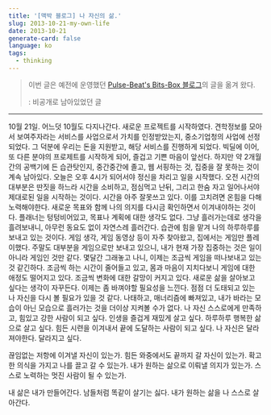 ```yaml
---
title: '[맥박 블로그] 나 자신의 삶.'
slug: 2013-10-21-my-own-life
date: 2013-10-21
generate-card: false
language: ko
tags:
  - thinking
---
```


> 이번 글은 예전에 운영했던 [Pulse-Beat's Bits-Box 블로그](https://pulsebeat.tistory.com/)의 글을 옮겨 왔다.
>
> : 비공개로 남아있었던 글

---

10월 21일. 어느덧 10월도 다지나간다. 새로운 프로젝트를 시작하였다. 견학정보를 모아서 보여주자라는 서비스를 사업으로서 가치를 인정받았는지, 중소기업청의 사업에 선정되었다. 그 덕분에 우리는 돈을 지원받고, 해당 서비스를 진행하게 되었다. 빅딜에 이어, 또 다른 분야의 프로제트를 시작하게 되어, 즐겁고 기쁜 마음이 앞선다. 하지만 약 2개월간의 공백기에 든 습관탓인지, 중간중간에 졸고, 웹 서핑하는 것, 집중을 잘 못하는 것이 계속 남아있다. 오늘은 오후 4시가 되어서야 정신을 차리고 일을 시작했다. 오전 시간의 대부분은 딴짓을 하느라 시간을 소비하고, 점심먹고 난뒤, 그리고 한숨 자고 일어나서야 제대로된 일을 시작하는 것이다. 시간을 아주 잘못쓰고 있다. 이를 고치려면 온힘을 다해 노력해야한다. 새로운 목표와 함께 나의 의지를 다시금 확인하면서 이겨내야하는 것이다. 플래너는 텅텅비어있고, 목표나 계획에 대한 생각도 없다. 그냥 흘러가는데로 생각을 흘려보내니, 아무런 동요도 없이 자연스레 흘러간다. 습관에 힘을 맡겨 나의 하루하루를 보내고 있는 것이다. 게임 생각, 게임 동영상 등이 자주 찾아왔고, 집에서는 게임만 플레이했다. 주말도 대부분을 게임으로만 보내고 있으니, 내가 현재 가장 집중하는 것은 일이 아니라 게임인 것만 같다. 몇달간 그래놓고 나니, 이제는 조금씩 게임을 떠나보내고 있는 것 같긴하다. 조금씩 하는 시간이 줄어들고 있고, 몸과 마음이 지치다보니 게임에 대한 애정도 떨어지고 있다. 조금씩 변화에 대한 갈망이 커지고 있다. 새로운 삶을 살아보고 싶다는 생각이 자꾸든다. 이제는 좀 바껴야할 필요성을 느낀다. 점점 더 도태되고 있는 나 자신을 다시 볼 필요가 있을 것 같다. 나태하고, 매너리즘에 빠져있고, 내가 바라는 모습이 아닌 모습으로 흘러가는 것을 더이상 지켜볼 수가 없다. 나 자신 스스로에게 만족하고, 힘있고 강한 사람이 되고 싶다. 인생을 즐겁게 재밌게 살고 싶다. 하루하루 행복한 삶으로 살고 싶다. 힘든 시련을 이겨내서 끝에 도달하는 사람이 되고 싶다. 나 자신은 달라져야한다. 달라지고 싶다.

끊임없는 저항에 이겨낼 자신이 있는가. 힘든 와중에서도 끝까지 갈 자신이 있는가. 확고한 의식을 가지고 나를 끌고 갈 수 있는가. 내가 원하는 삶으로 이뤄낼 의지가 있는가. 스스로 노력하는 멋진 사람이 될 수 있는가.

내 삶은 내가 만들어간다. 남들처럼 똑같이 살기는 싫다. 내가 원하는 삶을 나 스스로 살아간다.
